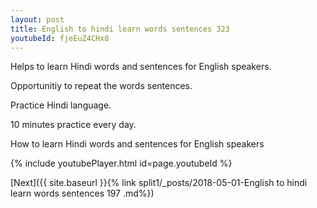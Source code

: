 ```yaml
---
layout: post
title: English to hindi learn words sentences 323 
youtubeId: fjeEuZ4CHx8
---
```

 
 
Helps to learn Hindi words and sentences for English speakers.

Opportunitiy to repeat the words sentences. 

Practice Hindi language. 
 
10 minutes practice every day. 
 
How to learn Hindi words and sentences for English speakers 
 
{% include youtubePlayer.html id=page.youtubeId %}
 
 
[Next]({{ site.baseurl }}{% link  split1/_posts/2018-05-01-English to hindi learn words sentences 197 .md%})
 
